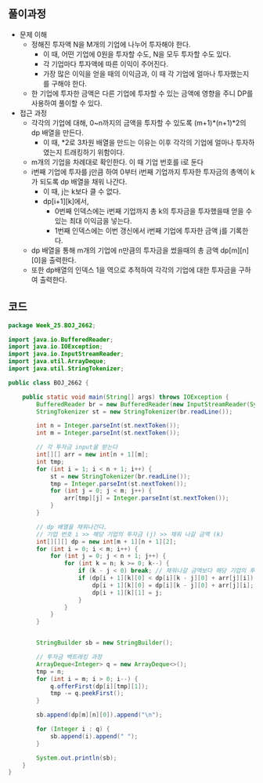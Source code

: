 ## 풀이과정
- 문제 이해
  - 정해진 투자액 N을 M개의 기업에 나누어 투자해야 한다.
    - 이 때, 어떤 기업에 0원을 투자할 수도, N을 모두 투자할 수도 있다.
    - 각 기업마다 투자액에 따른 이익이 주어진다.
    - 가장 많은 이익을 얻을 때의 이익금과, 이 때 각 기업에 얼마나 투자했는지를 구해야 한다.
  - 한 기업에 투자한 금액은 다른 기업에 투자할 수 있는 금액에 영향을 주니 DP를 사용하여 풀이할 수 있다.
- 접근 과정
  - 각각의 기업에 대해, 0~n까지의 금액을 투자할 수 있도록 (m+1)*(n+1)*2의 dp 배열을 만든다.
    - 이 때, *2로 3차원 배열을 만드는 이유는 이후 각각의 기업에 얼마나 투자하였는지 트래킹하기 위함이다.
  - m개의 기업을 차례대로 확인한다. 이 때 기업 번호를 i로 둔다
  - i번째 기업에 투자를 j만큼 하여 0부터 i번째 기업까지 투자한 투자금의 총액이 k가 되도록 dp 배열을 채워 나간다.
    - 이 때, j는  k보다 클 수 없다.
    - dp[i+1][k]에서,
      - 0번째 인덱스에는 i번째 기업까지 총 k의 투자금을 투자했을때 얻을 수 있는 최대 이익금을 넣는다.
      - 1번째 인덱스에는 이번 갱신에서 i번째 기업에 투자한 금액 j를 기록한다.
  - dp 배열을 통해 m개의 기업에 n만큼의 투자금을 썼을때의 총 금액 dp[m][n][0]을 출력한다.
  - 또한 dp배열의 인덱스 1을 역으로 추적하여 각각의 기업에 대한 투자금을 구하여 출력한다.


## 코드
```java
package Week_25.BOJ_2662;

import java.io.BufferedReader;
import java.io.IOException;
import java.io.InputStreamReader;
import java.util.ArrayDeque;
import java.util.StringTokenizer;

public class BOJ_2662 {

    public static void main(String[] args) throws IOException {
        BufferedReader br = new BufferedReader(new InputStreamReader(System.in));
        StringTokenizer st = new StringTokenizer(br.readLine());

        int n = Integer.parseInt(st.nextToken());
        int m = Integer.parseInt(st.nextToken());

        // 각 투자금 input을 받는다
        int[][] arr = new int[n + 1][m];
        int tmp;
        for (int i = 1; i < n + 1; i++) {
            st = new StringTokenizer(br.readLine());
            tmp = Integer.parseInt(st.nextToken());
            for (int j = 0; j < m; j++) {
                arr[tmp][j] = Integer.parseInt(st.nextToken());
            }
        }

        // dp 배열을 채워나간다.
        // 기업 번호 i >> 해당 기업의 투자금 (j) >> 채워 나갈 금액 (k)
        int[][][] dp = new int[m + 1][n + 1][2];
        for (int i = 0; i < m; i++) {
            for (int j = 0; j < n + 1; j++) {
                for (int k = n; k >= 0; k--) {
                    if (k - j < 0) break; // 채워나갈 금액보다 해당 기업의 투자금이 커서는 안된다.
                    if (dp[i + 1][k][0] < dp[i][k - j][0] + arr[j][i]) {
                        dp[i + 1][k][0] = dp[i][k - j][0] + arr[j][i];  // 수익금 갱신
                        dp[i + 1][k][1] = j;                            // 해당 기업의 투자금 기록
                    }
                }
            }
        }


        StringBuilder sb = new StringBuilder();

        // 투자금 백트래킹 과정
        ArrayDeque<Integer> q = new ArrayDeque<>();
        tmp = n;
        for (int i = m; i > 0; i--) {
            q.offerFirst(dp[i][tmp][1]);
            tmp -= q.peekFirst();
        }

        sb.append(dp[m][n][0]).append("\n");

        for (Integer i : q) {
            sb.append(i).append(" ");
        }

        System.out.println(sb);
    }
}

```